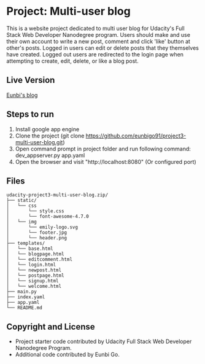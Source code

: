 # Project: Multi-user blog

This is a website project dedicated to multi user blog for Udacity's Full Stack Web Developer Nanodegree program. Users should make and use their own account to write a new post, comment and click 'like' button at other's posts. Logged in users can edit or delete posts that they themselves have created. Logged out users are redirected to the login page when attempting to create, edit, delete, or like a blog post.

## Live Version

[Eunbi's blog](https://multi-user-blog-emily.appspot.com/)

## Steps to run

1. Install google app engine
2. Clone the project (git clone https://github.com/eunbigo91/project3-multi-user-blog.git)
3. Open command prompt in project folder and run following command: dev_appserver.py app.yaml
4. Open the browser and visit "http://localhost:8080" (Or configured port)

## Files
```
udacity-project3-multi-user-blog.zip/
├── static/
│   └── css
│       └── style.css
│       └── font-awesome-4.7.0
│   └── img
│       └── emily-logo.svg
│       └── footer.jpg
│       └── header.png
├── templates/
│   └── base.html
│   └── blogpage.html
│   └── editcomment.html
│   └── login.html
│   └── newpost.html
│   └── postpage.html
│   └── signup.html
│   └── welcome.html
├── main.py
├── index.yaml
├── app.yaml
└── README.md
```

## Copyright and License
- Project starter code contributed by Udacity Full Stack Web Developer Nanodegree Program.
- Additional code contributed by Eunbi Go.


